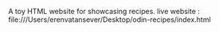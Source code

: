 A toy HTML website for showcasing recipes.
live website : file:///Users/erenvatansever/Desktop/odin-recipes/index.html
